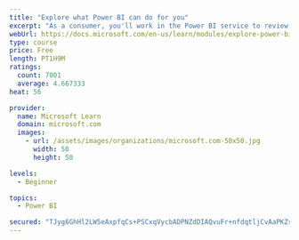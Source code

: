 ```yaml
---
title: "Explore what Power BI can do for you"
excerpt: "As a consumer, you'll work in the Power BI service to review and interact with content that has been shared with you. This module provides the foundational information that you need to work effectively in the Power BI service."
webUrl: https://docs.microsoft.com/en-us/learn/modules/explore-power-bi-service/
type: course
price: Free
length: PT1H9M
ratings:
  count: 7001
  average: 4.667333
heat: 56

provider:
  name: Microsoft Learn
  domain: microsoft.com
  images:
    - url: /assets/images/organizations/microsoft.com-50x50.jpg
      width: 50
      height: 50

levels:
  - Beginner

topics:
  - Power BI

secured: "TJyg6GhHl2LW5eAxpfqCs+PSCxqVycbADPNZdDIAQvuFr+nfdqtljCvAaPKZrHYFuQ7gXrVmy2RfN+8U0DiQcnWqQCM4U4U+VkgKC0EDCijs1KdAfUYL7t1G4obZgEfTsA2bixIWdAiF8pNEYZAWFvEI+bvwFPLvHSrkMeu1jRYtJ6Hw0/OFe7ZB8S6gIpnPCcid7zDnurK7GvJxDs+u6cgkLRTozhnvC7nnfWb48T4wSPD7ftkNP/r011KQem6Mt0ucAzLbKSdubMLONupeMVzxqzR9z+L7RbMjqiugc5INaSGqz7YwzeE+Br7DFiBP+eLIOFkyW6E36Q0ZkJC2r5CRX/QEdkxrwMuUi3hEY3Mkp9lvMrHy66hmK8hvl1vYDjZVf5ykUvgDywPSjPzhRYPrizLWeYJ1Gc/6Dk/7ESw=;0OgzjewFm4ChgZcgs5YSYw=="
---
```


